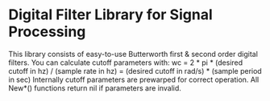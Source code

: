 Digital Filter Library for Signal Processing
===
This library consists of easy-to-use Butterworth first & second order digital filters. You can calculate cutoff parameters with:
wc = 2 * pi * (desired cutoff in hz) / (sample rate in hz) = (desired cutoff in rad/s) * (sample period in sec)
Internally cutoff parameters are prewarped for correct operation. All New*() functions return nil if parameters are invalid. 
